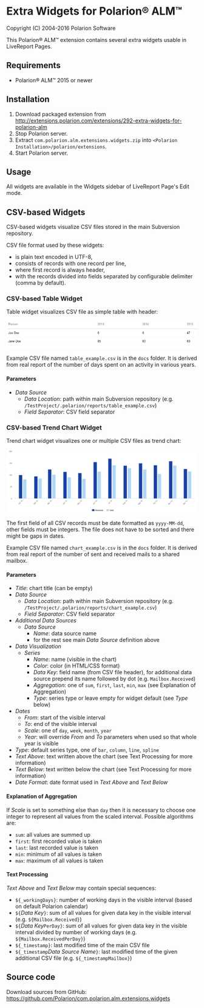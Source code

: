 # Extra Widgets for Polarion® ALM™

Copyright (C) 2004-2016 Polarion Software

This Polarion® ALM™ extension contains several extra widgets usable in LiveReport Pages.

## Requirements

- Polarion® ALM™ 2015 or newer

## Installation

1. Download packaged extension from http://extensions.polarion.com/extensions/292-extra-widgets-for-polarion-alm
2. Stop Polarion server.
3. Extract `com.polarion.alm.extensions.widgets.zip` into `<Polarion Installation>/polarion/extensions`.
4. Start Polarion server.

## Usage

All widgets are available in the Widgets sidebar of LiveReport Page's Edit mode.

## CSV-based Widgets

CSV-based widgets visualize CSV files stored in the main Subversion repository.

CSV file format used by these widgets:
- is plain text encoded in UTF-8,
- consists of records with one record per line,
- where first record is always header,
- with the records divided into fields separated by configurable delimiter (comma by default).

### CSV-based Table Widget

Table widget visualizes CSV file as simple table with header:

![CSV-based Table Widget Screenshot](docs/table.png)

Example CSV file named `table_example.csv` is in the `docs` folder. It is derived from real report of the number of days spent on an activity in various years.

#### Parameters

- *Data Source*
  - *Data Location*: path within main Subversion repository (e.g. `/TestProject/.polarion/reports/table_example.csv`)
  - *Field Separator*: CSV field separator

### CSV-based Trend Chart Widget

Trend chart widget visualizes one or multiple CSV files as trend chart:

![CSV-based Trend Chart Widget Screenshot](docs/chart.png)

The first field of all CSV records must be date formatted as `yyyy-MM-dd`, other fields must be integers. The file does not have to be sorted and there might be gaps in dates.

Example CSV file named `chart_example.csv` is in the `docs` folder. It is derived from real report of the number of sent and received mails to a shared mailbox.

#### Parameters

- *Title*: chart title (can be empty)
- *Data Source*
  - *Data Location*: path within main Subversion repository (e.g. `/TestProject/.polarion/reports/chart_example.csv`)
  - *Field Separator*: CSV field separator
- *Additional Data Sources*
  - *Data Source*
    - *Name*: data source name
    - for the rest see main *Data Source* definition above
- *Data Visualization*
  - *Series*
    - *Name*: name (visible in the chart)
    - *Color*: color (in HTML/CSS format)
    - *Data Key*: field name (from CSV file header), for additional data source prepend its name followed by dot (e.g. `Mailbox.Received`)
    - *Aggregation*: one of `sum`, `first`, `last`, `min`, `max` (see Explanation of Aggregation)
    - *Type*: series type or leave empty for widget default (see *Type* below)
- *Dates*
  - *From*: start of the visible interval
  - *To*: end of the visible interval
  - *Scale*: one of `day`, `week`, `month`, `year`
  - *Year*: will override *From* and *To* parameters when used so that whole year is visible  
- *Type*: default series type, one of `bar`, `column`, `line`, `spline`
- *Text Above*: text written above the chart (see Text Processing for more information)
- *Text Below*: text written below the chart (see Text Processing for more information)
- *Date Format*: date format used in *Text Above* and *Text Below*

#### Explanation of Aggregation
 
If *Scale* is set to something else than `day` then it is necessary to choose one integer to represent all values from the scaled interval. Possible algorithms are:
- `sum`: all values are summed up
- `first`: first recorded value is taken 
- `last`: last recorded value is taken
- `min`: minimum of all values is taken
- `max`: maximum of all values is taken

#### Text Processing

*Text Above* and *Text Below* may contain special sequences:
- `${_workingDays}`: number of working days in the visible interval (based on default Polarion calendar)
- `${`*Data Key*`}`: sum of all values for given data key in the visible interval (e.g. `${Mailbox.Received}`)
- `${`*Data Key*`PerDay}`: sum of all values for given data key in the visible interval divided by number of working days (e.g. `${Mailbox.ReceivedPerDay}`)
- `${_timestamp}`: last modified time of the main CSV file
- `${_timestamp`*Data Source Name*`}`: last modified time of the given additional CSV file (e.g. `${_timestampMailbox}`)

## Source code

Download sources from GitHub: https://github.com/Polarion/com.polarion.alm.extensions.widgets
